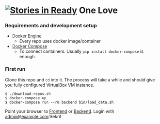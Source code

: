 [![Stories in Ready](https://badge.waffle.io/one-love/vagrant-one-love.png?label=ready&title=Ready)](https://waffle.io/one-love/vagrant-one-love)
One Love
========

### Requirements and development setup
- [Docker Engine](https://docs.docker.com/engine/installation/)
  - Every repo uses docker image/container
- [Docker Compose](https://docs.docker.com/compose/)
  - To connect containers. Usually `pip install docker-compose` is enough.

### First run
Clone this repo and `cd` into it. The process will take a while and should give
you fully configured VirtualBox VM instance.

    $ ./download-repos.sh
    $ docker-compose up
    $ docker-compose run --rm backend bin/load_data.sh

Point your browser to [Frontend](http://localhost:8080/) or [Backend](http://localhost:5000/).
Login with admin@example.com/Sekrit
